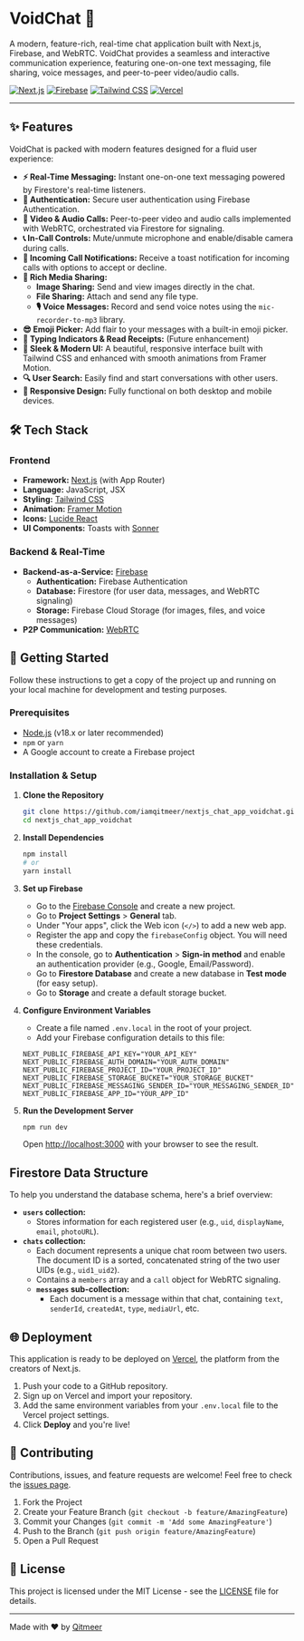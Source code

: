 # VoidChat 🚀

 <!-- It's highly recommended to create a nice banner for your project -->

A modern, feature-rich, real-time chat application built with Next.js, Firebase, and WebRTC. VoidChat provides a seamless and interactive communication experience, featuring one-on-one text messaging, file sharing, voice messages, and peer-to-peer video/audio calls.

[![Next.js](https://img.shields.io/badge/Next.js-000000?style=for-the-badge&logo=nextdotjs&logoColor=white)](https://nextjs.org/)
[![Firebase](https://img.shields.io/badge/Firebase-FFCA28?style=for-the-badge&logo=firebase&logoColor=black)](https://firebase.google.com/)
[![Tailwind CSS](https://img.shields.io/badge/Tailwind_CSS-38B2AC?style=for-the-badge&logo=tailwind-css&logoColor=white)](https://tailwindcss.com/)
[![Vercel](https://img.shields.io/badge/Deployed%20on-Vercel-black?style=for-the-badge&logo=vercel)](https://vercel.com)

---

## ✨ Features

VoidChat is packed with modern features designed for a fluid user experience:

*   **⚡ Real-Time Messaging:** Instant one-on-one text messaging powered by Firestore's real-time listeners.
*   **🔐 Authentication:** Secure user authentication using Firebase Authentication.
*   **🤙 Video & Audio Calls:** Peer-to-peer video and audio calls implemented with WebRTC, orchestrated via Firestore for signaling.
*   **📞 In-Call Controls:** Mute/unmute microphone and enable/disable camera during calls.
*   **🔔 Incoming Call Notifications:** Receive a toast notification for incoming calls with options to accept or decline.
*   **📎 Rich Media Sharing:**
    *   **Image Sharing:** Send and view images directly in the chat.
    *   **File Sharing:** Attach and send any file type.
    *   **🎙️ Voice Messages:** Record and send voice notes using the `mic-recorder-to-mp3` library.
*   **😎 Emoji Picker:** Add flair to your messages with a built-in emoji picker.
*   **📝 Typing Indicators & Read Receipts:** (Future enhancement)
*   **🎨 Sleek & Modern UI:** A beautiful, responsive interface built with Tailwind CSS and enhanced with smooth animations from Framer Motion.
*   **🔍 User Search:** Easily find and start conversations with other users.
*   **📱 Responsive Design:** Fully functional on both desktop and mobile devices.

## 🛠️ Tech Stack

### Frontend
*   **Framework:** [Next.js](https://nextjs.org/) (with App Router)
*   **Language:** JavaScript, JSX
*   **Styling:** [Tailwind CSS](https://tailwindcss.com/)
*   **Animation:** [Framer Motion](https://www.framer.com/motion/)
*   **Icons:** [Lucide React](https://lucide.dev/)
*   **UI Components:** Toasts with [Sonner](https://sonner.emilkowal.ski/)

### Backend & Real-Time
*   **Backend-as-a-Service:** [Firebase](https://firebase.google.com/)
    *   **Authentication:** Firebase Authentication
    *   **Database:** Firestore (for user data, messages, and WebRTC signaling)
    *   **Storage:** Firebase Cloud Storage (for images, files, and voice messages)
*   **P2P Communication:** [WebRTC](https://webrtc.org/)

## 🚀 Getting Started

Follow these instructions to get a copy of the project up and running on your local machine for development and testing purposes.

### Prerequisites

*   [Node.js](https://nodejs.org/) (v18.x or later recommended)
*   `npm` or `yarn`
*   A Google account to create a Firebase project

### Installation & Setup

1.  **Clone the Repository**
    ```bash
    git clone https://github.com/iamqitmeer/nextjs_chat_app_voidchat.git
    cd nextjs_chat_app_voidchat
    ```

2.  **Install Dependencies**
    ```bash
    npm install
    # or
    yarn install
    ```

3.  **Set up Firebase**
    *   Go to the [Firebase Console](https://console.firebase.google.com/) and create a new project.
    *   Go to **Project Settings** > **General** tab.
    *   Under "Your apps", click the Web icon (`</>`) to add a new web app.
    *   Register the app and copy the `firebaseConfig` object. You will need these credentials.
    *   In the console, go to **Authentication** > **Sign-in method** and enable an authentication provider (e.g., Google, Email/Password).
    *   Go to **Firestore Database** and create a new database in **Test mode** (for easy setup).
    *   Go to **Storage** and create a default storage bucket.

4.  **Configure Environment Variables**
    *   Create a file named `.env.local` in the root of your project.
    *   Add your Firebase configuration details to this file:
    ```.env.local
    NEXT_PUBLIC_FIREBASE_API_KEY="YOUR_API_KEY"
    NEXT_PUBLIC_FIREBASE_AUTH_DOMAIN="YOUR_AUTH_DOMAIN"
    NEXT_PUBLIC_FIREBASE_PROJECT_ID="YOUR_PROJECT_ID"
    NEXT_PUBLIC_FIREBASE_STORAGE_BUCKET="YOUR_STORAGE_BUCKET"
    NEXT_PUBLIC_FIREBASE_MESSAGING_SENDER_ID="YOUR_MESSAGING_SENDER_ID"
    NEXT_PUBLIC_FIREBASE_APP_ID="YOUR_APP_ID"
    ```

5.  **Run the Development Server**
    ```bash
    npm run dev
    ```
    Open [http://localhost:3000](http://localhost:3000) with your browser to see the result.

##  Firestore Data Structure

To help you understand the database schema, here's a brief overview:

*   **`users` collection:**
    *   Stores information for each registered user (e.g., `uid`, `displayName`, `email`, `photoURL`).
*   **`chats` collection:**
    *   Each document represents a unique chat room between two users. The document ID is a sorted, concatenated string of the two user UIDs (e.g., `uid1_uid2`).
    *   Contains a `members` array and a `call` object for WebRTC signaling.
    *   **`messages` sub-collection:**
        *   Each document is a message within that chat, containing `text`, `senderId`, `createdAt`, `type`, `mediaUrl`, etc.

## 🌐 Deployment

This application is ready to be deployed on [Vercel](https://vercel.com), the platform from the creators of Next.js.

1.  Push your code to a GitHub repository.
2.  Sign up on Vercel and import your repository.
3.  Add the same environment variables from your `.env.local` file to the Vercel project settings.
4.  Click **Deploy** and you're live!

## 🤝 Contributing

Contributions, issues, and feature requests are welcome! Feel free to check the [issues page](https://github.com/iamqitmeer/nextjs_chat_app_voidchat/issues).

1.  Fork the Project
2.  Create your Feature Branch (`git checkout -b feature/AmazingFeature`)
3.  Commit your Changes (`git commit -m 'Add some AmazingFeature'`)
4.  Push to the Branch (`git push origin feature/AmazingFeature`)
5.  Open a Pull Request

## 📜 License

This project is licensed under the MIT License - see the [LICENSE](LICENSE) file for details.

---

Made with ❤️ by [Qitmeer](https://github.com/iamqitmeer)